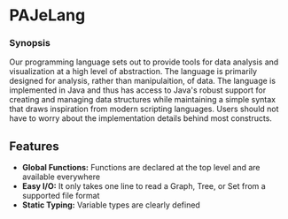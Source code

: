# PAJeLang

### Synopsis

Our programming language sets out to provide tools for data analysis and visualization at a high level of abstraction. The language is primarily designed for analysis, rather than manipulaition, of data. The language is implemented in Java and thus has access to Java's robust support for creating and managing data structures while maintaining a simple syntax that draws inspiration from modern scripting languages. Users should not have to worry about the implementation details behind most constructs.

## Features

- **Global Functions:** Functions are declared at the top level and are available everywhere
- **Easy I/O:** It only takes one line to read a Graph, Tree, or Set from a supported file format
- **Static Typing:** Variable types are clearly defined
